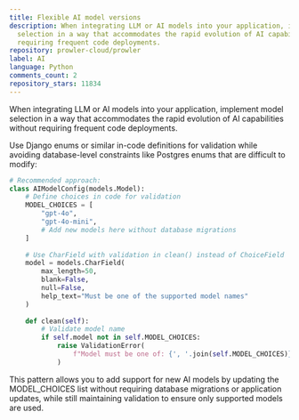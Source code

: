 ```yaml
---
title: Flexible AI model versions
description: When integrating LLM or AI models into your application, implement model
  selection in a way that accommodates the rapid evolution of AI capabilities without
  requiring frequent code deployments.
repository: prowler-cloud/prowler
label: AI
language: Python
comments_count: 2
repository_stars: 11834
---
```


When integrating LLM or AI models into your application, implement model selection in a way that accommodates the rapid evolution of AI capabilities without requiring frequent code deployments.

Use Django enums or similar in-code definitions for validation while avoiding database-level constraints like Postgres enums that are difficult to modify:

```python
# Recommended approach:
class AIModelConfig(models.Model):
    # Define choices in code for validation
    MODEL_CHOICES = [
        "gpt-4o",
        "gpt-4o-mini",
        # Add new models here without database migrations
    ]
    
    # Use CharField with validation in clean() instead of ChoiceField
    model = models.CharField(
        max_length=50,
        blank=False,
        null=False,
        help_text="Must be one of the supported model names"
    )
    
    def clean(self):
        # Validate model name
        if self.model not in self.MODEL_CHOICES:
            raise ValidationError(
                f"Model must be one of: {', '.join(self.MODEL_CHOICES)}"
            )
```

This pattern allows you to add support for new AI models by updating the MODEL_CHOICES list without requiring database migrations or application updates, while still maintaining validation to ensure only supported models are used.